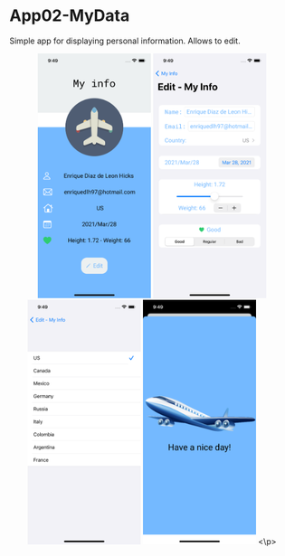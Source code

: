 # App02-MyData

Simple app for displaying personal information. Allows to edit. 

<p align="center">
<img src="https://github.com/enriquedlh97/App02-MyData/blob/main/Simulator%20Screen%20Shot%20-%20iPhone%2012%20-%202021-03-28%20at%2009.49.00.png" width="200">
<img src="https://github.com/enriquedlh97/App02-MyData/blob/main/Simulator%20Screen%20Shot%20-%20iPhone%2012%20-%202021-03-28%20at%2009.49.13.png" width="200">
<img src="https://github.com/enriquedlh97/App02-MyData/blob/main/Simulator%20Screen%20Shot%20-%20iPhone%2012%20-%202021-03-28%20at%2009.49.22.png" width="200">
<img src="https://github.com/enriquedlh97/App02-MyData/blob/main/Simulator%20Screen%20Shot%20-%20iPhone%2012%20-%202021-03-28%20at%2009.49.39.png" width="200">
<\p>
